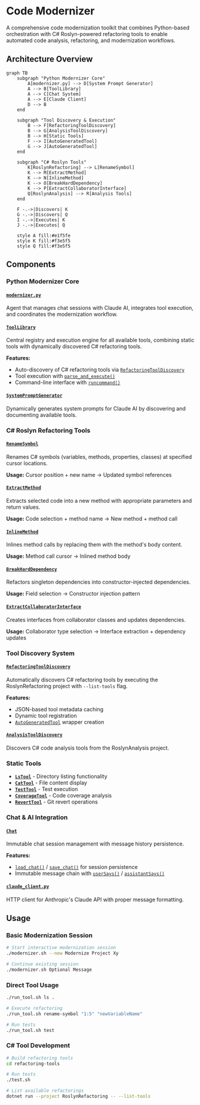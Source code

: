 # Code Modernizer

A comprehensive code modernization toolkit that combines Python-based orchestration with C# Roslyn-powered refactoring tools to enable automated code analysis, refactoring, and modernization workflows.

## Architecture Overview

```mermaid
graph TB
    subgraph "Python Modernizer Core"
        A[modernizer.py] --> D[System Prompt Generator]
        A --> B[ToolLibrary]
        A --> C[Chat System]
        A --> E[Claude Client]
        D --> B
    end
    
    subgraph "Tool Discovery & Execution"
        B --> F[RefactoringToolDiscovery]
        B --> G[AnalysisToolDiscovery]
        B --> H[Static Tools]
        F --> I[AutoGeneratedTool]
        G --> J[AutoGeneratedTool]
    end
    
    subgraph "C# Roslyn Tools"
        K[RoslynRefactoring] --> L[RenameSymbol]
        K --> M[ExtractMethod]
        K --> N[InlineMethod]
        K --> O[BreakHardDependency]
        K --> P[ExtractCollaboratorInterface]
        Q[RoslynAnalysis] --> R[Analysis Tools]
    end
    
    F -.->|Discovers| K
    G -.->|Discovers| Q
    I -.->|Executes| K
    J -.->|Executes| Q
    
    style A fill:#e1f5fe
    style K fill:#f3e5f5
    style Q fill:#f3e5f5
```

## Components

### Python Modernizer Core

#### [`modernizer.py`](modernizer/modernizer.py:1)
Agent that manages chat sessions with Claude AI, integrates tool execution, and coordinates the modernization workflow.

#### [`ToolLibrary`](modernizer/tools/tool_library.py:13)
Central registry and execution engine for all available tools, combining static tools with dynamically discovered C# refactoring tools.

**Features:**
- Auto-discovery of C# refactoring tools via [`RefactoringToolDiscovery`](modernizer/tools/refactoring_tool_discovery.py:6)
- Tool execution with [`parse_and_execute()`](modernizer/tools/tool_library.py:65)
- Command-line interface with [`runcommand()`](modernizer/tools/tool_library.py:80)

#### [`SystemPromptGenerator`](modernizer/system_prompt_generator.py:3)
Dynamically generates system prompts for Claude AI by discovering and documenting available tools.

### C# Roslyn Refactoring Tools

#### [`RenameSymbol`](refactoring-tools/RoslynRefactoring/RenameSymbol.cs:11)
Renames C# symbols (variables, methods, properties, classes) at specified cursor locations.

**Usage:** Cursor position + new name → Updated symbol references

#### [`ExtractMethod`](refactoring-tools/RoslynRefactoring/ExtractMethod.cs:12)
Extracts selected code into a new method with appropriate parameters and return values.

**Usage:** Code selection + method name → New method + method call

#### [`InlineMethod`](refactoring-tools/RoslynRefactoring/InlineMethod.cs:10)
Inlines method calls by replacing them with the method's body content.

**Usage:** Method call cursor → Inlined method body

#### [`BreakHardDependency`](refactoring-tools/RoslynRefactoring/BreakHardDependency.cs:21)
Refactors singleton dependencies into constructor-injected dependencies.

**Usage:** Field selection → Constructor injection pattern

#### [`ExtractCollaboratorInterface`](refactoring-tools/RoslynRefactoring/ExtractCollaboratorInterface.cs:13)
Creates interfaces from collaborator classes and updates dependencies.

**Usage:** Collaborator type selection → Interface extraction + dependency updates

### Tool Discovery System

#### [`RefactoringToolDiscovery`](modernizer/tools/refactoring_tool_discovery.py:6)
Automatically discovers C# refactoring tools by executing the RoslynRefactoring project with `--list-tools` flag.

**Features:**
- JSON-based tool metadata caching
- Dynamic tool registration
- [`AutoGeneratedTool`](modernizer/tools/auto_generated_tool.py) wrapper creation

#### [`AnalysisToolDiscovery`](modernizer/tools/analysis_tool_discovery.py)
Discovers C# code analysis tools from the RoslynAnalysis project.

### Static Tools

- **[`LsTool`](modernizer/tools/ls_tool.py)** - Directory listing functionality
- **[`CatTool`](modernizer/tools/cat_tool.py)** - File content display
- **[`TestTool`](modernizer/tools/test_tool.py)** - Test execution
- **[`CoverageTool`](modernizer/tools/coverage_tool.py)** - Code coverage analysis
- **[`RevertTool`](modernizer/tools/revert_tool.py)** - Git revert operations

### Chat & AI Integration

#### [`Chat`](modernizer/chat.py:8)
Immutable chat session management with message history persistence.

**Features:**
- [`load_chat()`](modernizer/chat.py:35) / [`save_chat()`](modernizer/chat.py:48) for session persistence
- Immutable message chain with [`userSays()`](modernizer/chat.py:17) / [`assistantSays()`](modernizer/chat.py:17)

#### [`claude_client.py`](modernizer/claude_client.py:6)
HTTP client for Anthropic's Claude API with proper message formatting.

## Usage

### Basic Modernization Session

```bash
# Start interactive modernization session
./modernizer.sh --new Modernize Project Xy

# Continue existing session
./modernizer.sh Optional Message
```

### Direct Tool Usage

```bash
./run_tool.sh ls .

# Execute refactoring
./run_tool.sh rename-symbol "1:5" "newVariableName"

# Run tests
./run_tool.sh test
```

### C# Tool Development

```bash
# Build refactoring tools
cd refactoring-tools

# Run tests
./test.sh

# List available refactorings
dotnet run --project RoslynRefactoring -- --list-tools
```